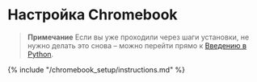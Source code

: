 # Настройка Chromebook

> **Примечание** Если вы уже проходили через шаги установки, не нужно делать это снова – можно перейти прямо к [Введению в Python](../python_introduction/README.md).

{% include "/chromebook_setup/instructions.md" %}